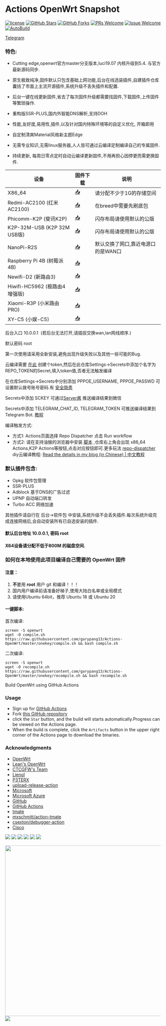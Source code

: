 # Actions OpenWrt Snapshot
[1]: https://img.shields.io/badge/license-GPLV2-brightgreen.svg
[2]: /LICENSE
[3]: https://img.shields.io/badge/PRs-welcome-brightgreen.svg
[4]: https://github.com/garypang13/Actions-OpenWrt/pulls
[5]: https://img.shields.io/badge/Issues-welcome-brightgreen.svg
[6]: https://github.com/garypang13/Actions-OpenWrt/issues/new
[7]: https://img.shields.io/github/v/release/hyird/Action-Openwrt
[8]: https://github.com/garypang13/Actions-OpenWrt/releases
[10]: https://img.shields.io/badge/Contact-telegram-blue
[11]: https://t.me/openwrt_nginx
[12]: https://github.com/garypang13/Actions-OpenWrt/workflows/Openwrt-AutoBuild/badge.svg
[13]: https://github.com/garypang13/Actions-OpenWrt/actions

[![license][1]][2]
[![GitHub Stars](https://img.shields.io/github/stars/garypang13/Actions-OpenWrt.svg?style=flat-square&label=Stars)](https://github.com/garypang13/Actions-OpenWrt-Nginx/stargazers)
[![GitHub Forks](https://img.shields.io/github/forks/garypang13/Actions-OpenWrt.svg?style=flat-square&label=Forks)](https://github.com/garypang13/Actions-OpenWrt-Nginx/fork)
[![PRs Welcome][3]][4]
[![Issue Welcome][5]][6]
[![AutoBuild][12]][13]

<a href="https://t.me/openwrt_nginx" target="_blank">Telegram</a>
### 特色:

+ Cutting edge,openwrt官方master分支版本,luci19.07 内核升级到5.4. 与官方最新源码同步.

+ 原生极致纯净,固件默认只包含基础上网功能,后台在线选装插件,自建插件仓库囊括了市面上主流开源插件,系统升级不丢失插件和配置.

+ 后台一键在线更新固件,省去了每次固件升级都需要找固件,下载固件,上传固件等繁琐操作.

+ 重构版SSR-PLUS,国内外智能DNS解析,支持DOH

+ 性能,友好度,易用性,插件,以及针对国内特殊环境等的自定义优化, 开箱即用

+ 自定制清爽Material风格新主题Edge

+ 无需专业知识,无需linux服务器,人人皆可通过云编译定制编译自己的专属固件.

+ 持续更新, 每周日零点定时自动云编译更新固件,不用再担心因停更而需更换固件.


| 设备           | 固件下载                                             | 说明                                 |
|----------------|-----------------------------------------------------|--------------------------------------|
| X86_64         | [📥](https://op.supes.top/firmware/x86_64/)         | 请分配不少于1G的存储空间           |
| Redmi-AC2100 (红米AC2100)   | [📥](https://op.supes.top/firmware/redmi-ac2100/)   | 在breed中需要先刷底包                |
| Phicomm-K2P (斐讯K2P)    | [📥](https://op.supes.top/firmware/phicomm-k2p/)    | 闪存布局请使用默认的公版     |
| K2P-32M-USB (K2P 32M USB版)   | [📥](https://op.supes.top/firmware/k2p-32m-usb/)    | 闪存布局请使用默认的公版     |
| NanoPi-R2S    | [📥](https://op.supes.top/firmware/nanopi-r2s/)     | 默认交换了网口,靠近电源口的是WAN口   |
| Raspberry Pi 4B (树莓派4B)| [📥](https://op.supes.top/firmware/Rpi-4B/)         |                                      |
| Newifi-D2 (新路由3)      | [📥](https://op.supes.top/firmware/newifi-d2/)      |                                      |
| Hiwifi-HC5962 (极路由4增强版)  | [📥](https://op.supes.top/firmware/hiwifi-hc5962/)  |                                      |
| Xiaomi-R3P (小米路由PRO)    | [📥](https://op.supes.top/firmware/xiaomi-r3p/)     |                                      |
| XY-C5 (小娱-C5)         | [📥](https://op.supes.top/firmware/XY-C5/)          |                                      |


后台入口 10.0.0.1 &nbsp;(若后台无法打开,请插拔交换wan,lan网线顺序.)

默认密码 root

第一次使用请采用全新安装,避免出现升级失败以及其他一些可能的Bug.

云编译需要 [在此](https://github.com/settings/tokens) 创建个token,然后在此仓库Settings->Secrets中添加个名字为REPO_TOKEN的Secret,填入token值,否者无法触发编译

在仓库Settings->Secrets中分别添加 PPPOE_USERNAME, PPPOE_PASSWD 可设置默认拨号账号密码.有 [安全隐患](https://github.com/garypang13/Actions-OpenWrt/issues/23)

Secrets中添加 SCKEY 可通过[Server酱](http://sc.ftqq.com) 推送编译结果到微信

Secrets中添加 TELEGRAM_CHAT_ID, TELEGRAM_TOKEN 可推送编译结果到Telegram Bot. [教程](https://longnight.github.io/2018/12/12/Telegram-Bot-notifications)

编译触发方式: 
   + 方式1: Actions页面选择 Repo Dispatcher 点击 Run workflow
   + 方式2: 请在支持油猴的浏览器中安装 [脚本](https://greasyfork.org/scripts/407616-github-actions-trigger/code/Github%20Actions%20Trigger.user.js) ,仓库右上角会出现 x86_64 Actions,K2P Actions等按钮,点击对应按钮即可.更多玩法 [repo-dispatcher](https://github.com/tete1030/github-repo-dispatcher)
diy云编译教程: [Read the details in my blog (in Chinese) | 中文教程](https://p3terx.com/archives/build-openwrt-with-github-actions.html)

### 默认插件包含:

+ Opkg 软件包管理
+ SSR-PLUS
+ Adblock 基于DNS的广告过滤
+ UPNP 自动端口转发
+ Turbo ACC 网络加速

其他插件请自行在 后台->软件包 中安装,系统升级不会丢失插件.每次系统升级完成连接网络后,会自动安装所有已自选安装的插件.

#### 默认后台地址 10.0.0.1, 密码 root

#### X64设备请分配不低于800M 的磁盘空间.

### 如何在本地使用此项目编译自己需要的 OpenWrt 固件

#### 注意：

1. **不**要用 **root** 用户 git 和编译！！！
2. 国内用户编译前请准备好梯子,使用大陆白名单或全局模式
3. 请使用Ubuntu 64bit，推荐  Ubuntu 18 或 Ubuntu 20

#### 一键脚本:

 首次编译:
```
screen -S openwrt
wget -O compile.sh https://raw.githubusercontent.com/garypang13/Actions-OpenWrt/master/onekey/compile.sh && bash compile.sh
```

 二次编译:
```
screen -S openwrt
wget -O recompile.sh https://raw.githubusercontent.com/garypang13/Actions-OpenWrt/master/onekey/recompile.sh && bash recompile.sh
```

Build OpenWrt using GitHub Actions

### Usage

- Sign up for [GitHub Actions](https://github.com/features/actions/signup)
- Fork [this GitHub repository](https://github.com/garypang13/Actions-OpenWrt-Nginx)
- click the `Star` button, and the build will starts automatically.Progress can be viewed on the Actions page.
- When the build is complete, click the `Artifacts` button in the upper right corner of the Actions page to download the binaries.

### Acknowledgments
- [OpenWrt](https://github.com/openwrt/openwrt)
- [Lean's OpenWrt](https://github.com/coolsnowwolf/lede)
- [CTCGFW's Team](https://github.com/project-openwrt/openwrt)
- [Lienol](https://github.com/Lienol/openwrt)
- [P3TERX](https://github.com/P3TERX/Actions-OpenWrt/blob/master/LICENSE)
- [upload-release-action](https://github.com/svenstaro/upload-release-action)
- [Microsoft](https://www.microsoft.com)
- [Microsoft Azure](https://azure.microsoft.com)
- [GitHub](https://github.com)
- [GitHub Actions](https://github.com/features/actions)
- [tmate](https://github.com/tmate-io/tmate)
- [mxschmitt/action-tmate](https://github.com/mxschmitt/action-tmate)
- [csexton/debugger-action](https://github.com/csexton/debugger-action)
- [Cisco](https://www.cisco.com/)

![](https://github.com/garypang13/luci-theme-edge/raw/master/Screenshots/1.png)
![](https://github.com/garypang13/luci-theme-edge/raw/master/Screenshots/2.png)
![](https://github.com/garypang13/luci-theme-edge/raw/master/Screenshots/3.png)
![](https://github.com/garypang13/luci-theme-edge/raw/master/Screenshots/8.png)
![](https://github.com/garypang13/luci-theme-edge/raw/master/Screenshots/4.png)
![](https://github.com/garypang13/luci-theme-edge/raw/master/Screenshots/5.png)
<br/>
<br />
<img src="https://github.com/garypang13/luci-theme-edge/raw/master/Screenshots/6.png" width="550" />
![](https://github.com/garypang13/luci-theme-edge/raw/master/Screenshots/7.png)
